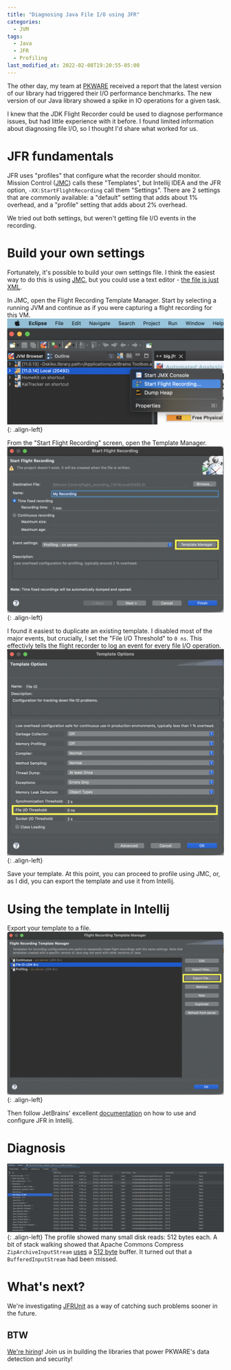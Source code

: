 ```yaml
---
title: "Diagnosing Java File I/O using JFR"
categories:
  - JVM
tags:
  - Java
  - JFR
  - Profiling
last_modified_at: 2022-02-08T19:20:55-05:00
---
```


The other day, my team at [PKWARE] received a report that the latest version of our library had triggered their I/O performance benchmarks. The new version of our Java library showed a spike in IO operations for a given task.

I knew that the JDK Flight Recorder could be used to diagnose performance issues, but had little experience with it before. I found limited information about diagnosing file I/O, so I thought I'd share what worked for us.

# JFR fundamentals
JFR uses "profiles" that configure what the recorder should monitor. Mission Control ([JMC]) calls these "Templates", but Intellij IDEA and the JFR option, `-XX:StartFlightRecording` call them "Settings". There are 2 settings that are commonly available: a "default" setting that adds about 1% overhead, and a "profile" setting that adds about 2% overhead.

We tried out both settings, but weren't getting file I/O events in the recording.

# Build your own settings
Fortunately, it's possible to build your own settings file. I think the easiest way to do this is using [JMC], but you could use a text editor - [the file is just XML](https://github.com/openjdk/jdk/blob/d658d945cf57bab8e61302841dcb56b36e48eff3/src/jdk.jfr/share/conf/jfr/default.jfc).

In JMC, open the Flight Recording Template Manager. Start by selecting a running JVM and continue as if you were capturing a flight recording for this VM.
![Start a flight recording](images/jmc_start_flight_recording.png){: .align-left}

From the "Start Flight Recording" screen, open the Template Manager.
![Open the template manager](images/jmc_open_template_manager.png){: .align-left}

I found it easiest to duplicate an existing template. I disabled most of the major events, but crucially, I set the "File I/O Threshold" to `0 ns`. This effectivly tells the flight recorder to log an event for every file I/O operation.
![Export JFR template from JMC](images/configure_jfr_template.png){: .align-left}

Save your template. At this point, you can proceed to profile using JMC, or, as I did, you can export the template and use it from Intellij.

# Using the template in Intellij
Export your template to a file.
![Export JFR template from JMC](images/jmc_export_jfr_template.png){: .align-left}

Then follow JetBrains' excellent [documentation](https://www.jetbrains.com/help/idea/java-flight-recorder.html) on how to use and configure JFR in Intellij.

# Diagnosis

![JFR results in Intellij](images/jfr_in_intellij.png){: .align-left}
The profile showed many small disk reads: 512 bytes each. A bit of stack walking showed that Apache Commons Compress `ZipArchiveInputStream` [uses](https://github.com/apache/commons-compress/blob/39abfb17b02acd7d07b0c3ff5bac666a7bd35ea7/src/main/java/org/apache/commons/compress/archivers/zip/ZipArchiveInputStream.java#L99) a [512 byte](https://github.com/apache/commons-compress/blob/39abfb17b02acd7d07b0c3ff5bac666a7bd35ea7/src/main/java/org/apache/commons/compress/archivers/zip/ZipArchiveOutputStream.java#L89) buffer. It turned out that a `BufferedInputStream` had been missed.

# What's next?
We're investigating [JFRUnit] as a way of catching such problems sooner in the future. 

## BTW
[We're hiring](https://www.linkedin.com/jobs/search/?currentJobId=2848670782&f_C=23724)! Join us in building the libraries that power PKWARE's data detection and security!

[PKWARE]: https://www.pkware.com/careers
[JMC]: https://adoptium.net/jmc.html
[JFRUnit]: https://github.com/moditect/jfrunit